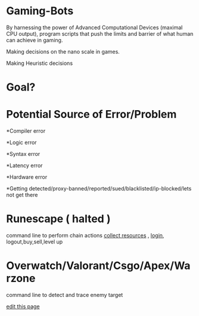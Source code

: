 # Gaming-Bots




By harnessing the power of Advanced Computational Devices (maximal CPU output), program scripts that push the limits and barrier of what human can achieve in gaming.






Making decisions on the nano scale in games.




Making Heuristic decisions




# Goal?

# Potential Source of Error/Problem
  
  *Compiler error
  
  *Logic error

  *Syntax error
  
  *Latency error 
  
  *Hardware error
  
  *Getting detected/proxy-banned/reported/sued/blacklisted/ip-blocked/lets not get there
  
# Runescape  ( halted )


command line to perform chain actions [collect resources](https://github.com/ai-gorithm-js/CommandCenter/tree/main/planets/runescape) ,  [login](https://github.com/yida-li/Gaming-Bots/blob/master/runescape/grandExchangeBot/access.gif), logout,buy,sell,level up

# Overwatch/Valorant/Csgo/Apex/Warzone
command line to detect and trace enemy target 

<span class="edit-link"><a href="https://github.com/yida-li/Gaming-Bots/edit/master/README.md" target="_blank"><i class="fa fa-github"></i> edit this page</a></span>

